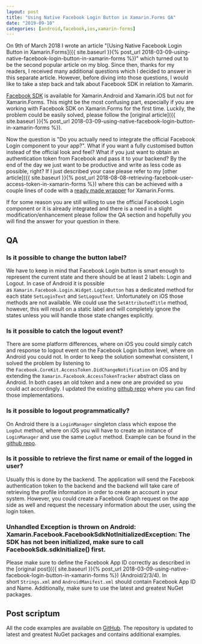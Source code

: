 ```yaml
---
layout: post
title: "Using Native Facebook Login Button in Xamarin.Forms QA"
date: "2019-09-10"
categories: [android,facebook,ios,xamarin-forms]
---
```


On 9th of March 2018 I wrote an article "[Using Native Facebook Login Button in Xamarin.Forms]({{ site.baseurl }}{% post_url 2018-03-09-using-native-facebook-login-button-in-xamarin-forms %})" which turned out to be the second popular article on my blog. Since then, thanks for my readers, I received many additional questions which I decided to answer in this separate article. However, before diving into those questions, I would like to take a step back and talk about Facebook SDK in relation to Xamarin.

[Facebook SDK](https://github.com/xamarin/FacebookComponents) is available for Xamarin.Android and Xamarin.iOS but not for Xamarin.Forms. This might be the most confusing part, especially if you are working with Facebook SDK on Xamarin.Forms for the first time. Luckily, the problem could be easily solved, please follow the [original article]({{ site.baseurl }}{% post_url 2018-03-09-using-native-facebook-login-button-in-xamarin-forms %}).

Now the question is "Do you actually need to integrate the official Facebook Login component to your app?". What if you want a fully customised button instead of the official look and feel? What if you just want to obtain an authentication token from Facebook and pass it to your backend? By the end of the day we just want to be productive and write as less code as possible, right? If I just described your case please refer to my [other article]({{ site.baseurl }}{% post_url 2018-08-08-retrieving-facebook-user-access-token-in-xamarin-forms %}) where this can be achieved with a couple lines of code with a [ready made wrapper](https://github.com/CrossGeeks/FacebookClientPlugin) for Xamarin.Forms.

If for some reason you are still willing to use the official Facebook Login component or it is already integrated and there is a need in a slight modification/enhancement please follow the QA section and hopefully you will find the answer for your question in there.

## QA

### Is it possible to change the button label?

We have to keep in mind that Facebook Login button is smart enough to represent the current state and there should be at least 2 labels: Login and Logout. In case of Android it is possible as `Xamarin.Facebook.Login.Widget.LoginButton` has a dedicated method for each state `SetLoginText` and `SetLogoutText`. Unfortunately on iOS those methods are not available. We could use the `SetAttributedTitle` method, however, this will result on a static label and will completely ignore the states unless you will handle those state changes explicitly.

### Is it possible to catch the logout event?

There are some platform differences, where on iOS you could simply catch and response to logout event on the Facebook Login button level, where on Android you could not. In order to keep the solution somewhat consistent, I solved the problem by listening to the `Facebook.CoreKit.AccessToken.DidChangeNotification` on iOS and by extending the `Xamarin.Facebook.AccessTokenTracker` abstract class on Android. In both cases an old token and a new one are provided so you could act accordingly. I updated the existing [github repo](https://github.com/yuv4ik/XFFacebookLoginButtonExample) where you can find those implementations.

### Is it possible to logout programmatically?

On Android there is a `LoginManager` singleton class which expose the `LogOut` method, where on iOS you will have to create an instance of `LoginManager` and use the same `LogOut` method. Example can be found in the [github repo](https://github.com/yuv4ik/XFFacebookLoginButtonExample).

### Is it possible to retrieve the first name or email of the logged in user?

Usually this is done by the backend. The application will send the Facebook authentication token to the backend and the backend will take care of retrieving the profile information in order to create an account in your system. However, you could create a Facebook Graph request on the app side as well and request the necessary information about the user, using the login token.

### Unhandled Exception is thrown on Android: Xamarin.Facebook.FacebookSdkNotInitializedException: The SDK has not been initialized, make sure to call FacebookSdk.sdkInitialize() first.

Please make sure to define the Facebook App ID correctly as described in the [original post]({{ site.baseurl }}{% post_url 2018-03-09-using-native-facebook-login-button-in-xamarin-forms %}) (Android/2/3/4). In short `Strings.xml` and `AndroidManifest.xml` should contain Facebook App ID and Name. Additionally, make sure to use the latest and greatest NuGet packages.

## Post scriptum

All the code examples are available on [GitHub](https://github.com/yuv4ik/XFFacebookLoginButtonExample). The repository is updated to latest and greatest NuGet packages and contains additional examples.
